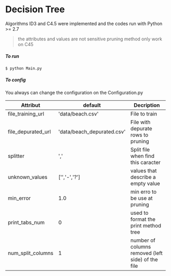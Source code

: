 # Decision Tree
    
Algorithms ID3 and C4.5 were implemented and the codes run with Python >= 2.7

> the attributes and values are not sensitive
> pruning method only work on C45

##### To run

`$ python Main.py`
    
##### To config

You always can change the configuration on the Configuration.py


Attribut          | default                   | Decription
----------------- | ------------------------- | ----------
file_training_url | 'data/beach.csv'          | File to train
file_depurated_url| 'data/beach_depurated.csv'| File with depurate rows to pruning
splitter          | ','                       | Split file when find this caracter
unknown_values    | ['','-','?']              | values that describe a empty value
min_error         | 1.0                       | min erro to be use at pruning
print_tabs_num    | 0                         | used to format the print method tree
num_split_columns | 1                         | number of columns removed (left side) of the file